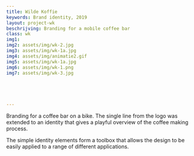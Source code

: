 ```yaml
---
title: Wilde Koffie
keywords: Brand identity, 2019
layout: project-wk
beschrijving: Branding for a mobile coffee bar
class: wk
img1:
img2: assets/img/wk-2.jpg
img3: assets/img/wk-1a.jpg
img4: assets/img/animatie2.gif
img5: assets/img/wk-1a.jpg
img6: assets/img/wk-1.png
img7: assets/img/wk-3.jpg





---
```


Branding for a coffee bar on a bike. The single line from the logo was extended to an identity that gives a playful overview of the coffee making process.

The simple identity elements form a toolbox that allows the design to be easily applied to a range of different applications.